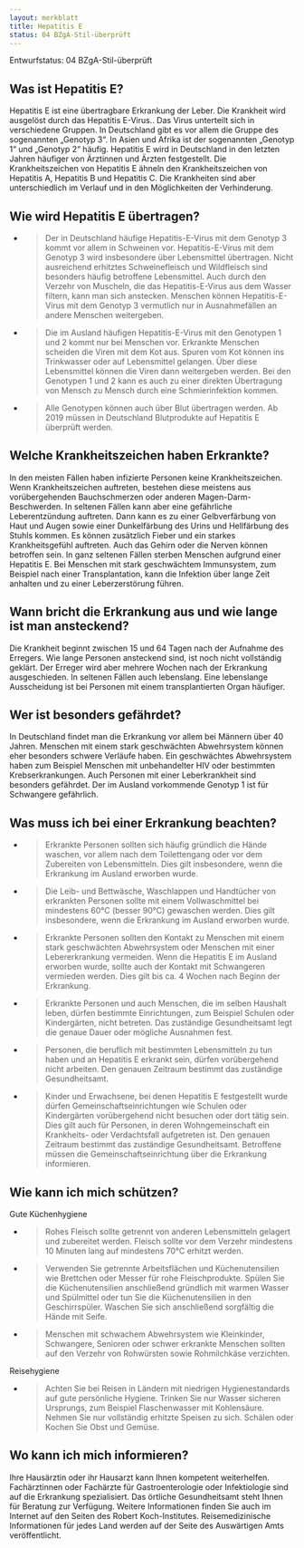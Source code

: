 ```yaml
---
layout: merkblatt
title: Hepatitis E
status: 04 BZgA-Stil-überprüft
---
```

Entwurfstatus: 04 BZgA-Stil-überprüft
 
## Was ist Hepatitis E?

Hepatitis E ist eine übertragbare Erkrankung der Leber. Die Krankheit
wird ausgelöst durch das Hepatitis E-Virus.. Das Virus unterteilt sich
in verschiedene Gruppen. In Deutschland gibt es vor allem die Gruppe des
sogenannten „Genotyp 3“. In Asien und Afrika ist der sogenannten
„Genotyp 1“ und „Genotyp 2“ häufig. Hepatitis E wird in Deutschland in
den letzten Jahren häufiger von Ärztinnen und Ärzten festgestellt. Die
Krankheitszeichen von Hepatitis E ähneln den Krankheitszeichen von
Hepatitis A, Hepatitis B und Hepatitis C. Die Krankheiten sind aber
unterschiedlich im Verlauf und in den Möglichkeiten der Verhinderung.

## Wie wird Hepatitis E übertragen?

  - > Der in Deutschland häufige Hepatitis-E-Virus mit dem Genotyp 3
    > kommt vor allem in Schweinen vor. Hepatitis-E-Virus mit dem
    > Genotyp 3 wird insbesondere über Lebensmittel übertragen. Nicht
    > ausreichend erhitztes Schweinefleisch und Wildfleisch sind
    > besonders häufig betroffene Lebensmittel. Auch durch den Verzehr
    > von Muscheln, die das Hepatitis-E-Virus aus dem Wasser filtern,
    > kann man sich anstecken. Menschen können Hepatitis-E-Virus mit dem
    > Genotyp 3 vermutlich nur in Ausnahmefällen an andere Menschen
    > weitergeben.

  - > Die im Ausland häufigen Hepatitis-E-Virus mit den Genotypen 1 und
    > 2 kommt nur bei Menschen vor. Erkrankte Menschen scheiden die
    > Viren mit dem Kot aus. Spuren vom Kot können ins Trinkwasser oder
    > auf Lebensmittel gelangen. Über diese Lebensmittel können die
    > Viren dann weitergeben werden. Bei den Genotypen 1 und 2 kann es
    > auch zu einer direkten Übertragung von Mensch zu Mensch durch eine
    > Schmierinfektion kommen.

<!-- end list -->

  - > Alle Genotypen können auch über Blut übertragen werden. Ab 2019
    > müssen in Deutschland Blutprodukte auf Hepatitis E überprüft
    > werden.

## Welche Krankheitszeichen haben Erkrankte?

In den meisten Fällen haben infizierte Personen keine Krankheitszeichen.
Wenn Krankheitszeichen auftreten, bestehen diese meistens aus
vorübergehenden Bauchschmerzen oder anderen Magen-Darm-Beschwerden. In
seltenen Fällen kann aber eine gefährliche Leberentzündung auftreten.
Dann kann es zu einer Gelbverfärbung von Haut und Augen sowie einer
Dunkelfärbung des Urins und Hellfärbung des Stuhls kommen. Es können
zusätzlich Fieber und ein starkes Krankheitsgefühl auftreten. Auch das
Gehirn oder die Nerven können betroffen sein. In ganz seltenen Fällen
sterben Menschen aufgrund einer Hepatitis E. Bei Menschen mit stark
geschwächtem Immunsystem, zum Beispiel nach einer Transplantation, kann
die Infektion über lange Zeit anhalten und zu einer Leberzerstörung
führen.

## Wann bricht die Erkrankung aus und wie lange ist man ansteckend?

Die Krankheit beginnt zwischen 15 und 64 Tagen nach der Aufnahme des
Erregers. Wie lange Personen ansteckend sind, ist noch nicht vollständig
geklärt. Der Erreger wird aber mehrere Wochen nach der Erkrankung
ausgeschieden. In seltenen Fällen auch lebenslang. Eine lebenslange
Ausscheidung ist bei Personen mit einem transplantierten Organ häufiger.

## Wer ist besonders gefährdet?

In Deutschland findet man die Erkrankung vor allem bei Männern über 40
Jahren. Menschen mit einem stark geschwächten Abwehrsystem können eher
besonders schwere Verläufe haben. Ein geschwächtes Abwehrsystem haben
zum Beispiel Menschen mit unbehandelter HIV oder bestimmten
Krebserkrankungen. Auch Personen mit einer Leberkrankheit sind besonders
gefährdet. Der im Ausland vorkommende Genotyp 1 ist für Schwangere
gefährlich.

## Was muss ich bei einer Erkrankung beachten?

  - > Erkrankte Personen sollten sich häufig gründlich die Hände
    > waschen, vor allem nach dem Toilettengang oder vor dem Zubereiten
    > von Lebensmitteln. Dies gilt insbesondere, wenn die Erkrankung im
    > Ausland erworben wurde.

  - > Die Leib- und Bettwäsche, Waschlappen und Handtücher von
    > erkrankten Personen sollte mit einem Vollwaschmittel bei
    > mindestens 60°C (besser 90°C) gewaschen werden. Dies gilt
    > insbesondere, wenn die Erkrankung im Ausland erworben wurde.

  - > Erkrankte Personen sollten den Kontakt zu Menschen mit einem stark
    > geschwächten Abwehrsystem oder Menschen mit einer Lebererkrankung
    > vermeiden. Wenn die Hepatitis E im Ausland erworben wurde, sollte
    > auch der Kontakt mit Schwangeren vermieden werden. Dies gilt bis
    > ca. 4 Wochen nach Beginn der Erkrankung.

  - > Erkrankte Personen und auch Menschen, die im selben Haushalt
    > leben, dürfen bestimmte Einrichtungen, zum Beispiel Schulen oder
    > Kindergärten, nicht betreten. Das zuständige Gesundheitsamt legt
    > die genaue Dauer oder mögliche Ausnahmen fest.

  - > Personen, die beruflich mit bestimmten Lebensmitteln zu tun haben
    > und an Hepatitis E erkrankt sein, dürfen vorübergehend nicht
    > arbeiten. Den genauen Zeitraum bestimmt das zuständige
    > Gesundheitsamt.

  - > Kinder und Erwachsene, bei denen Hepatitis E festgestellt wurde
    > dürfen Gemeinschaftseinrichtungen wie Schulen oder Kindergärten
    > vorübergehend nicht besuchen oder dort tätig sein. Dies gilt auch
    > für Personen, in deren Wohngemeinschaft ein Krankheits- oder
    > Verdachtsfall aufgetreten ist. Den genauen Zeitraum bestimmt das
    > zuständige Gesundheitsamt. Betroffene müssen die
    > Gemeinschaftseinrichtung über die Erkrankung informieren.

## Wie kann ich mich schützen?

Gute Küchenhygiene

  - > Rohes Fleisch sollte getrennt von anderen Lebensmitteln gelagert
    > und zubereitet werden. Fleisch sollte vor dem Verzehr mindestens
    > 10 Minuten lang auf mindestens 70°C erhitzt werden.

  - > Verwenden Sie getrennte Arbeitsflächen und Küchenutensilien wie
    > Brettchen oder Messer für rohe Fleischprodukte. Spülen Sie die
    > Küchenutensilien anschließend gründlich mit warmen Wasser und
    > Spülmittel oder tun Sie die Küchenutensilien in den
    > Geschirrspüler. Waschen Sie sich anschließend sorgfältig die
    > Hände mit Seife.

  - > Menschen mit schwachem Abwehrsystem wie Kleinkinder, Schwangere,
    > Senioren oder schwer erkrankte Menschen sollten auf den Verzehr
    > von Rohwürsten sowie Rohmilchkäse verzichten.

Reisehygiene

  - > Achten Sie bei Reisen in Ländern mit niedrigen Hygienestandards
    > auf gute persönliche Hygiene. Trinken Sie nur Wasser sicheren
    > Ursprungs, zum Beispiel Flaschenwasser mit Kohlensäure. Nehmen Sie
    > nur vollständig erhitzte Speisen zu sich. Schälen oder Kochen Sie
    > Obst und Gemüse.

## Wo kann ich mich informieren?

Ihre Hausärztin oder ihr Hausarzt kann Ihnen kompetent weiterhelfen.
Fachärztinnen oder Fachärzte für Gastroenterologie oder Infektiologie
sind auf die Erkrankung spezialisiert. Das örtliche Gesundheitsamt steht
Ihnen für Beratung zur Verfügung. Weitere Informationen finden Sie auch
im Internet auf den Seiten des Robert Koch-Institutes. Reisemedizinische
Informationen für jedes Land werden auf der Seite des Auswärtigen Amts
veröffentlicht.
